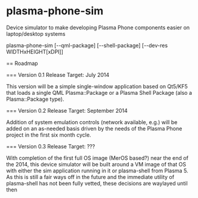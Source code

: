 plasma-phone-sim
================

Device simulator to make developing Plasma Phone components easier on laptop/desktop systems

plasma-phone-sim [--qml-package] [--shell-package] [--dev-res WIDTHxHEIGHT[xDPI]]

== Roadmap

=== Version 0.1
Release Target: July 2014

This version will be a simple single-window application based on Qt5/KF5 that loads a single
QML Plasma::Package or a Plasma Shell Package (also a Plasma::Package type).

=== Version 0.2
Release Target: September 2014

Addition of system emulation controls (network available, e.g.) will be added on an
as-needed basis driven by the needs of the Plasma Phone project in the first six month cycle.

=== Version 0.3
Release Target: ???

With completion of the first full OS image (MerOS based?) near the end of the 2014, this
device simulator will be built around a VM image of that OS with either the sim application
running in it or plasma-shell from Plasma 5. As this is still a fair ways off in the future
and the immediate utility of plasma-shell has not been fully vetted, these decisions are
waylayed until then

